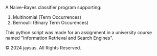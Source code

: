 A Naive-Bayes classifier program supporting:

1. Multinomial (Term Occurrences)
2. Bernoulli (Binary Term Occurences)

This python script was made for an assignment in a university course named "Information Retrieval and Search Engines".

© 2024 jaysus. All Rights Reserved.

